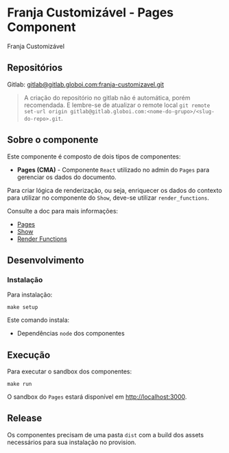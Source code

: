 # Franja Customizável - Pages Component

Franja Customizável

## Repositórios

Gitlab: [gitlab@gitlab.globoi.com:franja-customizavel.git](https://gitlab.globoi.com/franja-customizavel)

> A criação do repositório no gitlab não é automática, porém recomendada. E lembre-se de atualizar o remote local `git remote set-url origin gitlab@gitlab.globoi.com:<nome-do-grupo>/<slug-do-repo>.git`.

## Sobre o componente

Este componente é composto de dois tipos de componentes:

* __Pages (CMA)__ - Componente `React` utilizado no admin do `Pages` para gerenciar os dados do documento.

Para criar lógica de renderização, ou seja, enriquecer os dados do contexto para utilizar no componente do `Show`, deve-se utilizar `render_functions`.

Consulte a doc para mais informações:

* [Pages](http://docs.backstage.globoi.com/pages/)
* [Show](http://docs.backstage.globoi.com/show/componentes/)
* [Render Functions](http://docs.backstage.globoi.com/show/componentes/render_functions/)

## Desenvolvimento

### Instalação

Para instalação:

```
make setup
```

Este comando instala:

* Dependências `node` dos componentes

## Execução

Para executar o sandbox dos componentes:

```
make run
```

O sandbox do `Pages` estará disponível em [http://localhost:3000](http://localhost:3000).

## Release

Os componentes precisam de uma pasta `dist` com a build dos assets necessários para sua instalação no provision.


